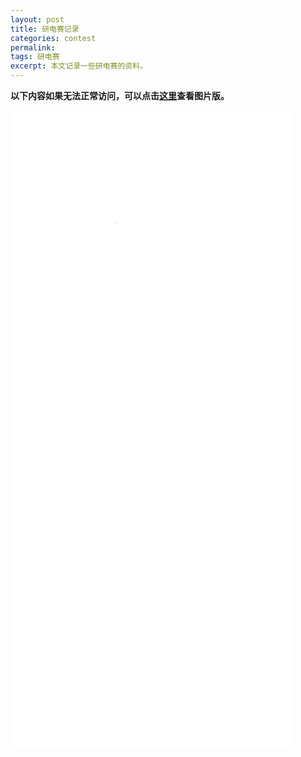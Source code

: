 ```yaml
---
layout: post
title: 研电赛记录
categories: contest
permalink: 
tags: 研电赛
excerpt: 本文记录一些研电赛的资料。
---
```


**以下内容如果无法正常访问，可以点击[这里](/static_html/competition/electronic_design.png)查看图片版。**

<div style="width: 452px; height: 1021px; padding: 0; overflow: hidden;">
<iframe src="/static_html/competition/electronic_design.html" style="width: 2260px; height: 5102px; -ms-zoom: 0.2;-o-transform: scale(0.2);-o-transform-origin: 0 0;-webkit-transform:scale(0.2);-moz-transform-scale(0.2);-webkit-transform-origin: 0 0;-moz-transform-origin: 0 0;" frameborder="0" scrolling="no"> </iframe>
</div>